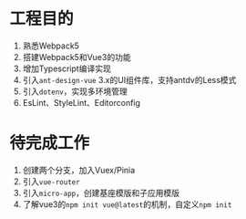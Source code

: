 # 工程目的
1. 熟悉Webpack5
2. 搭建Webpack5和Vue3的功能
3. 增加Typescript编译实现
4. 引入`ant-design-vue` 3.x的UI组件库，支持antdv的Less模式
5. 引入`dotenv`，实现多环境管理
6. EsLint、StyleLint、Editorconfig

# 待完成工作
1. 创建两个分支，加入Vuex/Pinia
2. 引入`vue-router`
3. 引入`micro-app`，创建基座模版和子应用模版
4. 了解vue3的`npm init vue@latest`的机制，自定义`npm init`